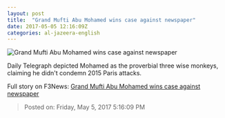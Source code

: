 ```yaml
---
layout: post
title:  "Grand Mufti Abu Mohamed wins case against newspaper"
date: 2017-05-05 12:16:09Z
categories: al-jazeera-english
---
```


![Grand Mufti Abu Mohamed wins case against newspaper](http://www.aljazeera.com/mritems/Images/2017/5/5/d4f466c980bf411799ae3bca83a6e5e7_18.jpg)

Daily Telegraph depicted Mohamed as the proverbial three wise monkeys, claiming he didn't condemn 2015 Paris attacks.


Full story on F3News: [Grand Mufti Abu Mohamed wins case against newspaper](http://www.f3nws.com/n/jsfPPF)

> Posted on: Friday, May 5, 2017 5:16:09 PM
